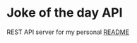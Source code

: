 # Joke of the day API

REST API server for my personal [README](https://github.com/antoniopantaleo/antoniopantaleo/blob/master/README.md)
